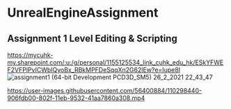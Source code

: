 # UnrealEngineAssignment
## Assignment 1 Level Editing & Scripting
https://mycuhk-my.sharepoint.com/:u:/g/personal/1155125534_link_cuhk_edu_hk/ESkYFWEF2VFPlPvICWbIQyoBx_RBkMPFDeSqqXn2G62lEw?e=Iupe8I
![assignment1 (64-bit Development PCD3D_SM5)  26_2_2021 22_43_47](https://user-images.githubusercontent.com/56400884/110296821-ba280280-802d-11eb-86b4-73b77df48246.png)

https://user-images.githubusercontent.com/56400884/110298440-906fdb00-802f-11eb-9532-41aa7860a308.mp4


